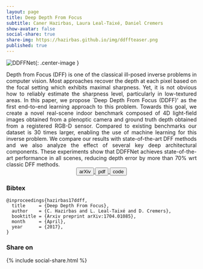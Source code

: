 ```yaml
---
layout: page
title: Deep Depth From Focus
subtitle: Caner Hazirbas, Laura Leal-Taixé, Daniel Cremers
show-avatar: false
social-share: true
share-img: https://hazirbas.github.io/img/ddffteaser.png
published: true
---
```


![DDFFNet]({{site.baseurl}}/img/ddffnet.png){: .center-image }
<br>

<div style="text-align: justify">
Depth from Focus (DFF) is one of the classical ill-posed inverse problems in computer vision.
Most approaches recover the depth at each pixel based on the focal setting which exhibits maximal sharpness.
Yet, it is not obvious how to reliably estimate the sharpness level, particularly in low-textured areas.
In this paper, we propose `Deep Depth From Focus (DDFF)' as the first end-to-end learning approach to this problem.
Towards this goal, we create a novel real-scene indoor benchmark composed of 4D light-field images obtained from a plenoptic camera and ground truth depth obtained from a registered RGB-D sensor.
Compared to existing benchmarks our dataset is 30 times larger, enabling the use of machine learning for this inverse problem.
We compare our results with state-of-the-art DFF methods and we also analyze the effect of several key deep architectural components.
These experiments show that DDFFNet achieves state-of-the-art performance in all scenes, reducing depth error by more than 70% wrt classic DFF methods.
</div>

<div style="text-align: center">
<a href="https://arxiv.org/abs/1704.01085" target="_blank">
<button class="button buttonpaper"> arXiv </button>
</a>
<a href="https://arxiv.org/pdf/1704.01085" target="_blank">
<button class="button buttonpaper"> pdf </button>
</a>
<a href="https://github.com/hazirbas/ddff-toolbox" target="_blank">
<button class="button buttonpaper"> code </button>
</a>
</div>

### Bibtex
```
@inproceedings{hazirbas17ddff,
  title     = {Deep Depth From Focus},
  author    = {C. Hazirbas and L. Leal-Taixé and D. Cremers},
  booktitle = {Arxiv preprint arXiv:1704.01085},
  month     = {April},
  year      = {2017},
}
```

### Share on
{% include social-share.html %}
